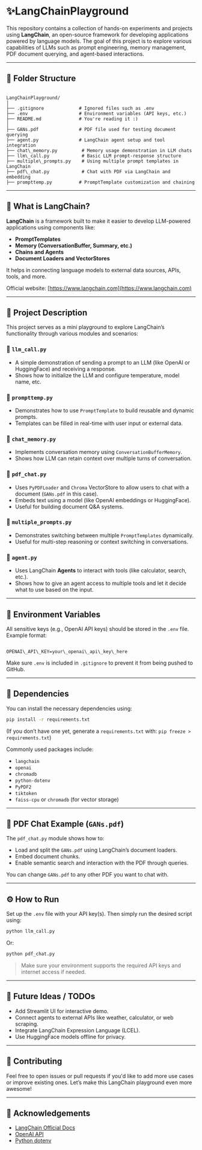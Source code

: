 # ✨LangChainPlayground

This repository contains a collection of hands-on experiments and projects using **LangChain**, an open-source framework for developing applications powered by language models. The goal of this project is to explore various capabilities of LLMs such as prompt engineering, memory management, PDF document querying, and agent-based interactions.

---

## 📂 Folder Structure

```

LangChainPlayground/
│
├── .gitignore             # Ignored files such as .env
├── .env                   # Environment variables (API keys, etc.)
├── README.md              # You're reading it :)
│
├── GANs.pdf               # PDF file used for testing document querying
├── agent.py               # LangChain agent setup and tool integration
├── chat\_memory.py         # Memory usage demonstration in LLM chats
├── llm\_call.py            # Basic LLM prompt-response structure
├── multiple\_prompts.py    # Using multiple prompt templates in LangChain
├── pdf\_chat.py            # Chat with PDF via LangChain and embedding
├── prompttemp.py          # PromptTemplate customization and chaining

```

---

## 🧠 What is LangChain?

**LangChain** is a framework built to make it easier to develop LLM-powered applications using components like:

- **PromptTemplates**
- **Memory (ConversationBuffer, Summary, etc.)**
- **Chains and Agents**
- **Document Loaders and VectorStores**

It helps in connecting language models to external data sources, APIs, tools, and more.

Official website: [https://www.langchain.com](https://www.langchain.com)

---

## 📝 Project Description

This project serves as a mini playground to explore LangChain’s functionality through various modules and scenarios:

### 🔹 `llm_call.py`
- A simple demonstration of sending a prompt to an LLM (like OpenAI or HuggingFace) and receiving a response.
- Shows how to initialize the LLM and configure temperature, model name, etc.

### 🔹 `prompttemp.py`
- Demonstrates how to use `PromptTemplate` to build reusable and dynamic prompts.
- Templates can be filled in real-time with user input or external data.

### 🔹 `chat_memory.py`
- Implements conversation memory using `ConversationBufferMemory`.
- Shows how LLM can retain context over multiple turns of conversation.

### 🔹 `pdf_chat.py`
- Uses `PyPDFLoader` and `Chroma` VectorStore to allow users to chat with a document (`GANs.pdf` in this case).
- Embeds text using a model (like OpenAI embeddings or HuggingFace).
- Useful for building document Q&A systems.

### 🔹 `multiple_prompts.py`
- Demonstrates switching between multiple `PromptTemplates` dynamically.
- Useful for multi-step reasoning or context switching in conversations.

### 🔹 `agent.py`
- Uses LangChain **Agents** to interact with tools (like calculator, search, etc.).
- Shows how to give an agent access to multiple tools and let it decide what to use based on the input.

---

## 🔐 Environment Variables

All sensitive keys (e.g., OpenAI API keys) should be stored in the `.env` file. Example format:

```

OPENAI\_API\_KEY=your\_openai\_api\_key\_here

````

Make sure `.env` is included in `.gitignore` to prevent it from being pushed to GitHub.

---

## 📄 Dependencies

You can install the necessary dependencies using:

```bash
pip install -r requirements.txt
````

(If you don’t have one yet, generate a `requirements.txt` with:
`pip freeze > requirements.txt`)

Commonly used packages include:

* `langchain`
* `openai`
* `chromadb`
* `python-dotenv`
* `PyPDF2`
* `tiktoken`
* `faiss-cpu` or `chromadb` (for vector storage)

---

## 📘 PDF Chat Example (`GANs.pdf`)

The `pdf_chat.py` module shows how to:

* Load and split the `GANs.pdf` using LangChain’s document loaders.
* Embed document chunks.
* Enable semantic search and interaction with the PDF through queries.

You can change `GANs.pdf` to any other PDF you want to chat with.

---

## ⚙️ How to Run

Set up the `.env` file with your API key(s). Then simply run the desired script using:

```bash
python llm_call.py
```

Or:

```bash
python pdf_chat.py
```

> Make sure your environment supports the required API keys and internet access if needed.

---

## 🚀 Future Ideas / TODOs

* Add Streamlit UI for interactive demo.
* Connect agents to external APIs like weather, calculator, or web scraping.
* Integrate LangChain Expression Language (LCEL).
* Use HuggingFace models offline for privacy.

---

## 🤝 Contributing

Feel free to open issues or pull requests if you'd like to add more use cases or improve existing ones. Let’s make this LangChain playground even more awesome!

---

## 🙌 Acknowledgements

* [LangChain Official Docs](https://docs.langchain.com)
* [OpenAI API](https://platform.openai.com/)
* [Python dotenv](https://pypi.org/project/python-dotenv/)

```
